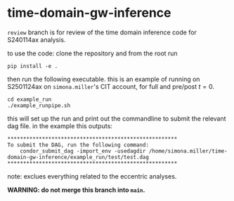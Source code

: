 # time-domain-gw-inference

`review` branch is for review of the time domain inference code for S240114ax analysis. 

to use the code: clone the repository and from the root run 
```
pip install -e .
```

then run the following executable. this is an example of running on S2501124ax on `simona.miller`'s CIT account, for full and pre/post $t=0$.
```
cd example_run
./example_runpipe.sh
```
this will set up the run and print out the commandline to submit the relevant dag file. in the example this outputs: 
```
******************************************************
To submit the DAG, run the following command:
	condor_submit_dag -import_env -usedagdir /home/simona.miller/time-domain-gw-inference/example_run/test/test.dag
******************************************************
```
 
note: exclues everything related to the eccentric analyses. 
 
**WARNING: do not merge this branch into `main`.**
